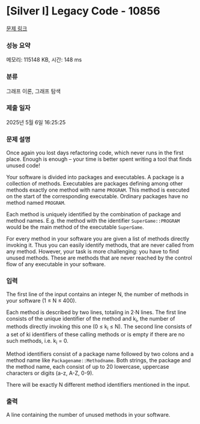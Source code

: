 # [Silver I] Legacy Code - 10856 

[문제 링크](https://www.acmicpc.net/problem/10856) 

### 성능 요약

메모리: 115148 KB, 시간: 148 ms

### 분류

그래프 이론, 그래프 탐색

### 제출 일자

2025년 5월 6일 16:25:25

### 문제 설명

<p>Once again you lost days refactoring code, which never runs in the first place. Enough is enough – your time is better spent writing a tool that finds unused code!</p>

<p>Your software is divided into packages and executables. A package is a collection of methods. Executables are packages defining among other methods exactly one method with name <code>PROGRAM</code>. This method is executed on the start of the corresponding executable. Ordinary packages have no method named <code>PROGRAM</code>.</p>

<p>Each method is uniquely identified by the combination of package and method names. E.g. the method with the identifier <code>SuperGame::PROGRAM</code> would be the main method of the executable <code>SuperGame</code>.</p>

<p>For every method in your software you are given a list of methods directly invoking it. Thus you can easily identify methods, that are never called from any method. However, your task is more challenging: you have to find unused methods. These are methods that are never reached by the control flow of any executable in your software.</p>

### 입력 

 <p>The first line of the input contains an integer N, the number of methods in your software (1 ≤ N ≤ 400).</p>

<p>Each method is described by two lines, totaling in 2·N lines. The first line consists of the unique identifier of the method and k<sub>i</sub>, the number of methods directly invoking this one (0 ≤ k<sub>i</sub> ≤ N). The second line consists of a set of ki identifiers of these calling methods or is empty if there are no such methods, i.e. k<sub>i</sub> = 0.</p>

<p>Method identifiers consist of a package name followed by two colons and a method name like <code>Packagename::Methodname</code>. Both strings, the package and the method name, each consist of up to 20 lowercase, uppercase characters or digits (a-z, A-Z, 0-9).</p>

<p>There will be exactly N different method identifiers mentioned in the input.</p>

### 출력 

 <p>A line containing the number of unused methods in your software.</p>

